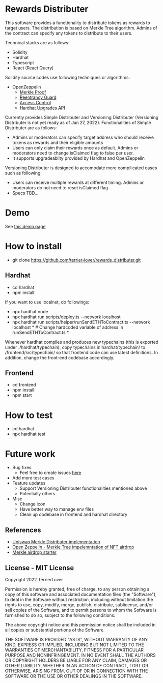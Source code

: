 # Rewards Distributer
This software provides a functionality to distribute tokens as rewards to target users. The distribution is based on Merkle Tree algorithm. Admins of the contract can specify any tokens to distribute to their users.

Technical stacks are as follows:
- Solidity
- Hardhat
- Typescript
- React (React Query)

Solidity source codes use following techniques or algorithms:
- OpenZeppelin
  - [Merkle Proof](https://docs.openzeppelin.com/contracts/4.x/api/utils#MerkleProof)
  - [Reentrancy Guard](https://docs.openzeppelin.com/contracts/4.x/api/security#ReentrancyGuard)
  - [Access Control](https://docs.openzeppelin.com/contracts/4.x/api/access)
  - [Hardhat Upgrades API](https://docs.openzeppelin.com/upgrades-plugins/1.x/api-hardhat-upgrades)

Currently provides Simple Distributer and Versioning Distributer (Versioning Distributer is not yet ready as of Jan 27, 2022).
Functionalities of Simple Distributer are as follows:
- Admins or moderators can specify target address who should receive tokens as rewards and their eligible amounts
- Users can only claim their rewards once as default. Admins or moderators need to change isClaimed flag to false per user.
- It supports upgradeablity provided by Hardhat and OpenZeppelin

Versioning Distributer is designed to accomodate more compilicated cases such as following:
- Users can receive multiple rewards at different timing. Admins or moderators do not need to reset isClaimed flag
- Specs TBD...

# Demo
See [this demo page](https://github.com/terrier-lover/rewards_distributer/blob/main/demo/README.md)

# How to install
- git clone https://github.com/terrier-lover/rewards_distributer.git

## Hardhat
- cd hardhat 
- npm install

If you want to use localnet, do followings:
- npx hardhat node
- npx hardhat run scripts/deploy.ts --network localhost
- npx hardhat run scripts/helper/runSendETHToContract.ts --network localhost * # Change hardcoded variable of address in runSendETHToContract.ts *

Whenever hardhat compiles and produces new typechains (this is exported under ./hardhat/typechain), copy typechains in hardhat/typechain/ to /frontend/src/typechain/ so that frontend code can use latest definitions. In addition, change the front-end codebase accordingly.

## Frontend
- cd frontend
- npm install
- npm start

# How to test
- cd hardhat
- npx hardhat test

# Future work
- Bug fixes
  - Feel free to create issues [here](https://github.com/terrier-lover/rewards_distributer/issues)
- Add more test cases
- Feature updates
  - Support Versioning Distributer functionalities mentioned above
  - Potentially others
- Misc
  - Change icon
  - Have better way to manage env files
  - Clean up codebase in frontend and hardhat directory
 
## References
- [Uniswap Merkle Distributer implementation](https://github.com/Uniswap/merkle-distributor)
- [Open Zeppelin - Merkle Tree impelemntation of NFT airdrop](https://blog.openzeppelin.com/workshop-recap-building-an-nft-merkle-drop/ )
- [Merkle airdrop starter](https://github.com/Anish-Agnihotri/merkle-airdrop-starter)

## License - MIT License

Copyright 2022 TerrierLover

Permission is hereby granted, free of charge, to any person obtaining a copy of this software and associated documentation files (the "Software"), to deal in the Software without restriction, including without limitation the rights to use, copy, modify, merge, publish, distribute, sublicense, and/or sell copies of the Software, and to permit persons to whom the Software is furnished to do so, subject to the following conditions:

The above copyright notice and this permission notice shall be included in all copies or substantial portions of the Software.

THE SOFTWARE IS PROVIDED "AS IS", WITHOUT WARRANTY OF ANY KIND, EXPRESS OR IMPLIED, INCLUDING BUT NOT LIMITED TO THE WARRANTIES OF MERCHANTABILITY, FITNESS FOR A PARTICULAR PURPOSE AND NONINFRINGEMENT. IN NO EVENT SHALL THE AUTHORS OR COPYRIGHT HOLDERS BE LIABLE FOR ANY CLAIM, DAMAGES OR OTHER LIABILITY, WHETHER IN AN ACTION OF CONTRACT, TORT OR OTHERWISE, ARISING FROM, OUT OF OR IN CONNECTION WITH THE SOFTWARE OR THE USE OR OTHER DEALINGS IN THE SOFTWARE.
